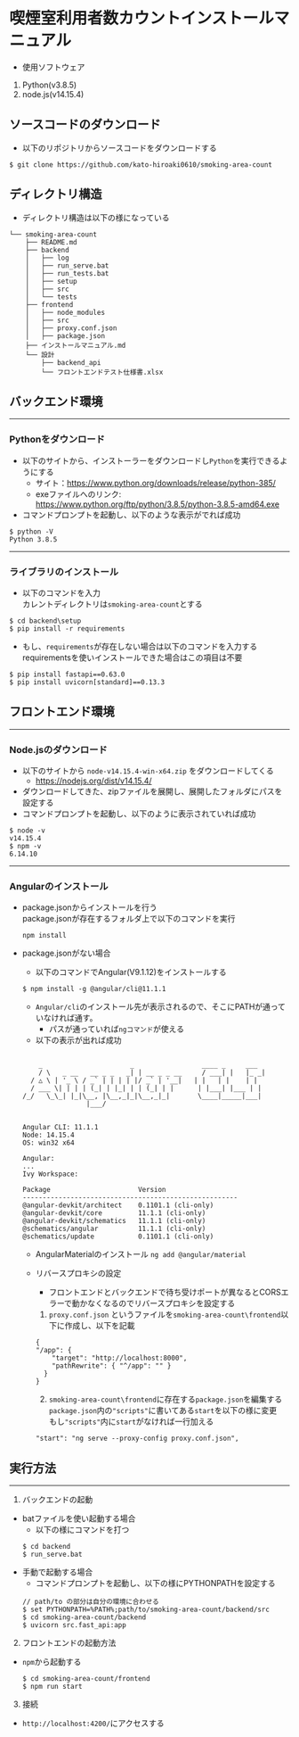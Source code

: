 # 喫煙室利用者数カウントインストールマニュアル

- 使用ソフトウェア

1. Python(v3.8.5)
1. node.js(v14.15.4)

## ソースコードのダウンロード
- 以下のリポジトリからソースコードをダウンロードする
```
$ git clone https://github.com/kato-hiroaki0610/smoking-area-count
```

## ディレクトリ構造
* ディレクトリ構造は以下の様になっている
```
└── smoking-area-count
    ├── README.md
    ├── backend
    │   ├── log
    │   ├── run_serve.bat
    │   ├── run_tests.bat
    │   ├── setup
    │   ├── src
    │   └── tests
    ├── frontend
    │   ├── node_modules
    │   ├── src
    │   ├── proxy.conf.json
    │   ├── package.json
    ├── インストールマニュアル.md
    └── 設計
        ├── backend_api
        └── フロントエンドテスト仕様書.xlsx
```

## バックエンド環境
***
### Pythonをダウンロード
- 以下のサイトから、インストーラーをダウンロードし`Python`を実行できるようにする
    - サイト：https://www.python.org/downloads/release/python-385/
    - exeファイルへのリンク: https://www.python.org/ftp/python/3.8.5/python-3.8.5-amd64.exe
- コマンドプロンプトを起動し、以下のような表示がでれば成功
```
$ python -V
Python 3.8.5
```
***
### ライブラリのインストール

- 以下のコマンドを入力  
   カレントディレクトリは`smoking-area-count`とする
```
$ cd backend\setup
$ pip install -r requirements
```
* もし、`requirements`が存在しない場合は以下のコマンドを入力する  
  requirementsを使いインストールできた場合はこの項目は不要
```
$ pip install fastapi==0.63.0
$ pip install uvicorn[standard]==0.13.3
```

## フロントエンド環境
***
### Node.jsのダウンロード
- 以下のサイトから `node-v14.15.4-win-x64.zip` をダウンロードしてくる
    * https://nodejs.org/dist/v14.15.4/
- ダウンロードしてきた、zipファイルを展開し、展開したフォルダにパスを設定する
- コマンドプロンプトを起動し、以下のように表示されていれば成功
```
$ node -v
v14.15.4
$ npm -v
6.14.10
```
***
### Angularのインストール
- package.jsonからインストールを行う  
  package.jsonが存在するフォルダ上で以下のコマンドを実行
  ```
  npm install
  ```
- package.jsonがない場合
  - 以下のコマンドでAngular(V9.1.12)をインストールする
  ```
  $ npm install -g @angular/cli@11.1.1
  ```
  - `Angular/cli`のインストール先が表示されるので、そこにPATHが通っていなければ通す。
    - パスが通っていれば`ngコマンド`が使える
  - 以下の表示が出れば成功
  ```$ ng --version

      _                      _                 ____ _     ___
      / \   _ __   __ _ _   _| | __ _ _ __     / ___| |   |_ _|
    / △ \ | '_ \ / _` | | | | |/ _` | '__|   | |   | |    | |
    / ___ \| | | | (_| | |_| | | (_| | |      | |___| |___ | |
  /_/   \_\_| |_|\__, |\__,_|_|\__,_|_|       \____|_____|___|
                  |___/


  Angular CLI: 11.1.1
  Node: 14.15.4
  OS: win32 x64

  Angular:
  ...
  Ivy Workspace:

  Package                      Version
  ------------------------------------------------------
  @angular-devkit/architect    0.1101.1 (cli-only)
  @angular-devkit/core         11.1.1 (cli-only)
  @angular-devkit/schematics   11.1.1 (cli-only)
  @schematics/angular          11.1.1 (cli-only)
  @schematics/update           0.1101.1 (cli-only)

  ```

  - AngularMaterialのインストール
  `ng add @angular/material`

  - リバースプロキシの設定
      - フロントエンドとバックエンドで待ち受けポートが異なるとCORSエラーで動かなくなるのでリバースプロキシを設定する
      1. `proxy.conf.json` というファイルを`smoking-area-count\frontend`以下に作成し、以下を記載
      ```
      {
      "/app": {
          "target": "http://localhost:8000",
          "pathRewrite": { "^/app": "" }
        }
      }
      ```
      2. `smoking-area-count\frontend`に存在する`package.json`を編集する  
      `package.json`内の`"scripts"`に書いてある`start`を以下の様に変更  
      もし`"scripts"`内に`start`がなければ一行加える
      ```
      "start": "ng serve --proxy-config proxy.conf.json",
    ```
## 実行方法
***
1. バックエンドの起動
- batファイルを使い起動する場合
    - 以下の様にコマンドを打つ
    ```
    $ cd backend
    $ run_serve.bat
    ```
- 手動で起動する場合
    - コマンドプロンプトを起動し、以下の様にPYTHONPATHを設定する
    ```
    // path/to の部分は自分の環境に合わせる
    $ set PYTHONPATH=%PATH%;path/to/smoking-area-count/backend/src
    $ cd smoking-area-count/backend
    $ uvicorn src.fast_api:app
    ```

2. フロントエンドの起動方法
- `npm`から起動する
  ```
  $ cd smoking-area-count/frontend
  $ npm run start
  ```

3. 接続
- `http://localhost:4200/`にアクセスする